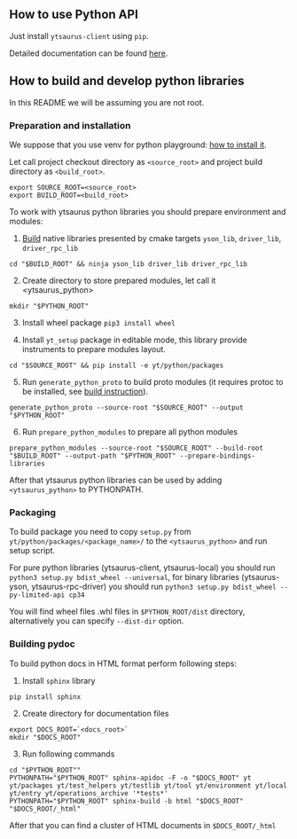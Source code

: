 ## How to use Python API

Just install `ytsaurus-client` using `pip`.

Detailed documentation can be found [here](https://ytsaurus.tech/docs/ru/api/python/start).


## How to build and develop python libraries
In this README we will be assuming you are not root.

### Preparation and installation

We suppose that you use venv for python playground: [how to install it](https://docs.python.org/3/library/venv.html).

Let call project checkout directory as `<source_root>` and project build directory as `<build_root>`.

```
export SOURCE_ROOT=<source_root>
export BUILD_ROOT=<build_root>
```

To work with ytsaurus python libraries you should prepare environment and modules:
  1. [Build](https://github.com/ytsaurus/ytsaurus/blob/main/BUILD.md) native libraries presented by cmake targets `yson_lib`, `driver_lib`, `driver_rpc_lib`
```
cd "$BUILD_ROOT" && ninja yson_lib driver_lib driver_rpc_lib
```

  2. Create directory to store prepared modules, let call it <ytsaurus_python> 
```
mkdir "$PYTHON_ROOT"
```

  3. Install wheel package `pip3 install wheel`

  4. Install `yt_setup` package in editable mode, this library provide instruments to prepare modules layout.
```
cd "$SOURCE_ROOT" && pip install -e yt/python/packages
```
  
  5. Run `generate_python_proto` to build proto modules (it requires protoc to be installed, see [build instruction](https://github.com/ytsaurus/ytsaurus/blob/main/BUILD.md)).
```
generate_python_proto --source-root "$SOURCE_ROOT" --output "$PYTHON_ROOT"
```

  6. Run `prepare_python_modules` to prepare all python modules
```
prepare_python_modules --source-root "$SOURCE_ROOT" --build-root "$BUILD_ROOT" --output-path "$PYTHON_ROOT" --prepare-bindings-libraries
```

After that ytsaurus python libraries can be used by adding `<ytsaurus_python>` to PYTHONPATH.

### Packaging

To build package you need to copy `setup.py` from `yt/python/packages/<package_name>/` to the `<ytsaurus_python>` and run setup script.

For pure python libraries (ytsaurus-client, ytsaurus-local) you should run `python3 setup.py bdist_wheel --universal`, for binary libraries (ytsaurus-yson, ytsaurus-rpc-driver) you should run `python3 setup.py bdist_wheel --py-limited-api cp34`

You will find wheel files .whl files in `$PYTHON_ROOT/dist` directory, alternatively you can specify `--dist-dir` option.

### Building pydoc

To build python docs in HTML format perform following steps:

  1. Install `sphinx` library
```
pip install sphinx
```

  2. Create directory for documentation files
```
export DOCS_ROOT=`<docs_root>`
mkdir "$DOCS_ROOT"
```

  3. Run following commands
```
cd "$PYTHON_ROOT""
PYTHONPATH="$PYTHON_ROOT" sphinx-apidoc -F -o "$DOCS_ROOT" yt yt/packages yt/test_helpers yt/testlib yt/tool yt/environment yt/local yt/entry yt/operations_archive '*tests*'
PYTHONPATH="$PYTHON_ROOT" sphinx-build -b html "$DOCS_ROOT" "$DOCS_ROOT/_html"
```

After that you can find a cluster of HTML documents in `$DOCS_ROOT/_html`
